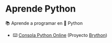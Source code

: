 # Aprende Python

📚 Aprende a programar en 🐍 Python

- ⌨️ [Consola Python Online](https://rawgit.com/RDCH106/aprende-python/master/python-console.html) (Proyecto [Brython](https://github.com/brython-dev/brython))
